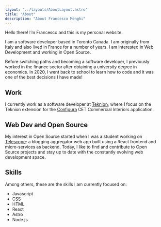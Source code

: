 ```yaml
---
layout: "../layouts/AboutLayout.astro"
title: "About"
description: "About Francesco Menghi"
---
```


Hello there! I’m Francesco and this is my personal website.

I am a software developer based in Toronto Canada. I am originally from Italy and also lived in France for a number of years. I am interested in Web Development and working in Open Source.

Before switching paths and becoming a software developer, I previously worked in the finance sector after obtaining a university degree in economics. In 2020, I went back to school to learn how to code and it was one of the best decisions I have made!

## Work

I currently work as a software developer at [Teknion](https://www.teknion.com/ca), where I focus on the Teknion extension for the [Configura](https://www.configura.com) CET Commercial Interiors application.

## Web Dev and Open Source

My interest in Open Source started when I was a student working on [Telescope](https://github.com/Seneca-CDOT/telescope): a blogging aggregator web app built using a React frontend and micro-services as backend. Today, I like to find and contribute to Open Source projects and stay up to date with the constantly evolving web development space.

## Skills

Among others, these are the skills I am currently focused on:

- Javascript
- CSS
- HTML
- React
- Astro
- Node.js
